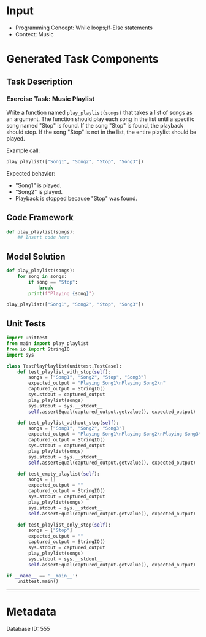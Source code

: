 # Input
- Programming Concept: While loops;If-Else statements
- Context: Music

# Generated Task Components
## Task Description
### Exercise Task: Music Playlist

Write a function named `play_playlist(songs)` that takes a list of songs as an argument. The function should play each song in the list until a specific song named "Stop" is found. If the song "Stop" is found, the playback should stop. If the song "Stop" is not in the list, the entire playlist should be played.

Example call:
```python
play_playlist(["Song1", "Song2", "Stop", "Song3"])
```

Expected behavior:
- "Song1" is played.
- "Song2" is played.
- Playback is stopped because "Stop" was found.

## Code Framework
```python
def play_playlist(songs):
    ## Insert code here
```

## Model Solution
```python
def play_playlist(songs):
    for song in songs:
        if song == "Stop":
            break
        print(f"Playing {song}")

play_playlist(["Song1", "Song2", "Stop", "Song3"])
```

## Unit Tests
```python
import unittest
from main import play_playlist
from io import StringIO
import sys

class TestPlayPlaylist(unittest.TestCase):
    def test_playlist_with_stop(self):
        songs = ["Song1", "Song2", "Stop", "Song3"]
        expected_output = "Playing Song1\nPlaying Song2\n"
        captured_output = StringIO()
        sys.stdout = captured_output
        play_playlist(songs)
        sys.stdout = sys.__stdout__
        self.assertEqual(captured_output.getvalue(), expected_output)

    def test_playlist_without_stop(self):
        songs = ["Song1", "Song2", "Song3"]
        expected_output = "Playing Song1\nPlaying Song2\nPlaying Song3\n"
        captured_output = StringIO()
        sys.stdout = captured_output
        play_playlist(songs)
        sys.stdout = sys.__stdout__
        self.assertEqual(captured_output.getvalue(), expected_output)

    def test_empty_playlist(self):
        songs = []
        expected_output = ""
        captured_output = StringIO()
        sys.stdout = captured_output
        play_playlist(songs)
        sys.stdout = sys.__stdout__
        self.assertEqual(captured_output.getvalue(), expected_output)

    def test_playlist_only_stop(self):
        songs = ["Stop"]
        expected_output = ""
        captured_output = StringIO()
        sys.stdout = captured_output
        play_playlist(songs)
        sys.stdout = sys.__stdout__
        self.assertEqual(captured_output.getvalue(), expected_output)

if __name__ == '__main__':
    unittest.main()
```
___
# Metadata
Database ID: 555
